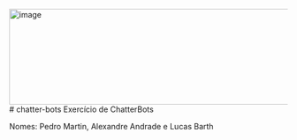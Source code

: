 <img width="640" height="174" alt="image" src="https://github.com/user-attachments/assets/4a2fe28f-6019-471b-b4e8-4ab799f0c6bb" /># chatter-bots
Exercício de ChatterBots

Nomes: Pedro Martin, Alexandre Andrade e Lucas Barth


